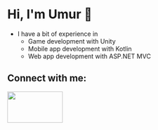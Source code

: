<!--
**UmurErgenay/UmurErgenay** is a ✨ _special_ ✨ repository because its `README.md` (this file) appears on your GitHub profile.

Here are some ideas to get you started:

- 🔭 I’m currently working on ...
- 🌱 I’m currently learning ...
- 👯 I’m looking to collaborate on ...
- 🤔 I’m looking for help with ...
- 💬 Ask me about ...
- 📫 How to reach me: ...
- 😄 Pronouns: ...
- ⚡ Fun fact: ...
-->
# Hi, I'm Umur 👋

- I have a bit of experience in
  - Game development with Unity
  - Mobile app development with Kotlin
  - Web app development with ASP.NET MVC 

## Connect with me:
<a href="https://www.linkedin.com/in/umur-ergenay/"><img src="https://marka-logo.com/wp-content/uploads/2020/04/Linkedin-Logo.png" width="126" height="71"></img></a>
